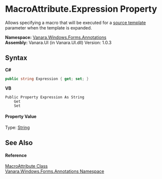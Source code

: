 # MacroAttribute.Expression Property 
 

Allows specifying a macro that will be executed for a <a href="dbb67eff-fd53-18f4-a626-9e0f92e6a389">source template</a> parameter when the template is expanded.

**Namespace:**&nbsp;<a href="600255aa-5477-7018-00f3-14fce5adebc9">Vanara.Windows.Forms.Annotations</a><br />**Assembly:**&nbsp;Vanara.UI (in Vanara.UI.dll) Version: 1.0.3

## Syntax

**C#**<br />
``` C#
public string Expression { get; set; }
```

**VB**<br />
``` VB
Public Property Expression As String
	Get
	Set
```


#### Property Value
Type: <a href="http://msdn2.microsoft.com/en-us/library/s1wwdcbf" target="_blank">String</a>

## See Also


#### Reference
<a href="76b5afb9-8284-abab-a271-0b70863b36df">MacroAttribute Class</a><br /><a href="600255aa-5477-7018-00f3-14fce5adebc9">Vanara.Windows.Forms.Annotations Namespace</a><br />